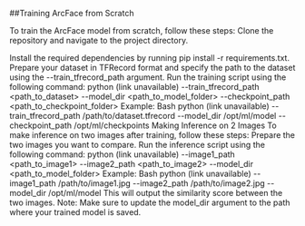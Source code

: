 ##Training ArcFace from Scratch

To train the ArcFace model from scratch, follow these steps:
Clone the repository and navigate to the project directory.

Install the required dependencies by running pip install -r requirements.txt.
Prepare your dataset in TFRecord format and specify the path to the dataset using the --train_tfrecord_path argument.
Run the training script using the following command:
python (link unavailable) --train_tfrecord_path <path_to_dataset> --model_dir <path_to_model_folder> --checkpoint_path <path_to_checkpoint_folder>
Example:
Bash
python (link unavailable) --train_tfrecord_path /path/to/dataset.tfrecord --model_dir /opt/ml/model --checkpoint_path /opt/ml/checkpoints
Making Inference on 2 Images
To make inference on two images after training, follow these steps:
Prepare the two images you want to compare.
Run the inference script using the following command:
python (link unavailable) --image1_path <path_to_image1> --image2_path <path_to_image2> --model_dir <path_to_model_folder>
Example:
Bash
python (link unavailable) --image1_path /path/to/image1.jpg --image2_path /path/to/image2.jpg --model_dir /opt/ml/model
This will output the similarity score between the two images.
Note: Make sure to update the model_dir argument to the path where your trained model is saved.
